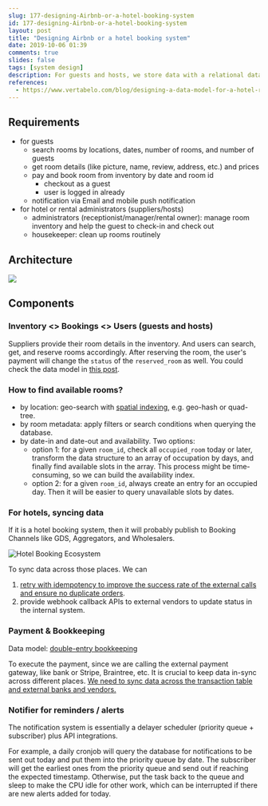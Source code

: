 ```yaml
---
slug: 177-designing-Airbnb-or-a-hotel-booking-system
id: 177-designing-Airbnb-or-a-hotel-booking-system
layout: post
title: "Designing Airbnb or a hotel booking system"
date: 2019-10-06 01:39
comments: true
slides: false
tags: [system design]
description: For guests and hosts, we store data with a relational database and build indexes to search by location, metadata, and availability. We can use external vendors for payment and remind the reservations with a priority queue.
references:
  - https://www.vertabelo.com/blog/designing-a-data-model-for-a-hotel-room-booking-system/
---
```


## Requirements
* for guests
    * search rooms by locations, dates, number of rooms, and number of guests
    * get room details (like picture, name, review, address, etc.) and prices
    * pay and book room from inventory by date and room id
        * checkout as a guest 
        * user is logged in already
    * notification via Email and mobile push notification
* for hotel or rental administrators (suppliers/hosts)
    * administrators (receptionist/manager/rental owner): manage room inventory and help the guest to check-in and check out
    * housekeeper: clean up rooms routinely

## Architecture

![](https://res.cloudinary.com/dohtidfqh/image/upload/v1570439920/web-guiguio/hotel-booking-system_2.png)

## Components

### Inventory \<\> Bookings \<\> Users (guests and hosts)

Suppliers provide their room details in the inventory. And users can search, get, and reserve rooms accordingly. After reserving the room, the user's payment will change the `status` of the `reserved_room` as well. You could check the data model in [this post](https://www.vertabelo.com/blog/designing-a-data-model-for-a-hotel-room-booking-system/).

### How to find available rooms?

* by location: geo-search with [spatial indexing](https://en.wikipedia.org/wiki/Spatial_database), e.g. geo-hash or quad-tree.
* by room metadata: apply filters or search conditions when querying the database.
* by date-in and date-out and availability. Two options:
    * option 1: for a given `room_id`, check all `occupied_room` today or later, transform the data structure to an array of occupation by days, and finally find available slots in the array. This process might be time-consuming, so we can build the availability index.
    * option 2: for a given `room_id`, always create an entry for an occupied day. Then it will be easier to query unavailable slots by dates. 

### For hotels, syncing data

If it is a hotel booking system, then it will probably publish to Booking Channels like GDS, Aggregators, and Wholesalers. 

![Hotel Booking Ecosystem](https://res.cloudinary.com/dohtidfqh/image/upload/v1570439485/web-guiguio/scheme.png)

To sync data across those places. We can 

1. [retry with idempotency to improve the success rate of the external calls and ensure no duplicate orders](https://puncsky.com/notes/43-how-to-design-robust-and-predictable-apis-with-idempotency).
2. provide webhook callback APIs to external vendors to update status in the internal system.

### Payment & Bookkeeping

Data model: [double-entry bookkeeping](https://puncsky.com/notes/167-designing-paypal-money-transfer#payment-service)

To execute the payment, since we are calling the external payment gateway, like bank or Stripe, Braintree, etc. It is crucial to keep data in-sync across different places. [We need to sync data across the transaction table and external banks and vendors.](https://puncsky.com/#how-to-sync-across-the-transaction-table-and-external-banks-and-vendors)

### Notifier for reminders / alerts

The notification system is essentially a delayer scheduler (priority queue + subscriber) plus API integrations.

For example, a daily cronjob will query the database for notifications to be sent out today and put them into the priority queue by date. The subscriber will get the earliest ones from the priority queue and send out if reaching the expected timestamp. Otherwise, put the task back to the queue and sleep to make the CPU idle for other work, which can be interrupted if there are new alerts added for today.

